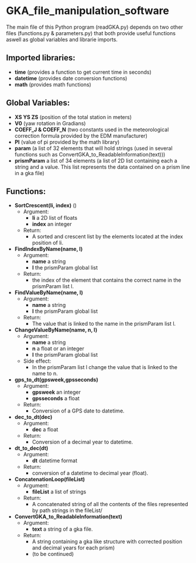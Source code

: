 # GKA_file_manipulation_software
The main file of this Python program (readGKA.py) depends on two other files (functions.py & parameters.py) that both provide useful functions
aswell as global variables and librarie imports.

## Imported libraries:

- **time** (provides a function to get current time in seconds)
- **datetime** (provides date conversion functions)
- **math** (provides math functions)


## Global Variables:

- **XS YS ZS** (position of the total station in meters)
- **V0** (yaw rotation in Gradians)
- **COEFF_J & COEFF_N** (two constants used in the meteorological correction formula provided by the EDM manufacturer)
- **PI** (value of pi provided by the math library)
- **param** (a list of 32 elements that will hold strings (used in several functions such as ConvertGKA_to_ReadableInformation(text)))
- **prismParam** a list of 34 elements (a list of 2D list containing each a string and a value. This list represents the data contained on a prism line in a gka file)


## Functions:

- **SortCrescent(li, index)** ()
    - Argument:
        - **li** a 2D list of floats
        - **index** an integer
    - Return:
        - A sorted and crescent list by the elements located at the index position of li.
- **FindIndexByName(name, l)**
    - Argument:
        - **name** a string
        - **l** the prismParam global list
    - Return:
        - the index of the element that contains the correct name in the prismParam list l.
- **FindValueByName(name, l)**
    - Argument:
        - **name** a string
        - **l** the prismParam global list
    - Return:
        - The value that is linked to the name in the prismParam list l.
- **ChangeValueByName(name, n, l)**
    - Argument:
        - **name** a string
        - **n** a float or an integer
        - **l** the prismParam global list
    - Side effect:
        - In the prismParam list l change the value that is linked to the name to n.
- **gps_to_dt(gpsweek,gpsseconds)**
    - Argument:
        - **gpsweek** an integer
        - **gpsseconds** a float
    - Return:
        - Conversion of a GPS date to datetime.
- **dec_to_dt(dec)**
    - Argument:
        - **dec** a float
    - Return:
        - Conversion of a decimal year to datetime.
- **dt_to_dec(dt)**
    - Argument:
        - **dt** datetime format
    - Return:
        - conversion of a datetime to decimal year (float).
- **ConcatenationLoop(fileList)**
    - Argument:
        - **fileList** a list of strings
    - Return:
        - A concatenated string of all the contents of the files represented by path strings in the fileList/
- **ConvertGKA_to_ReadableInformation(text)**
    - Argument:
        - **text** a string of a gka file.
    - Return:
        - A string containing a gka like structure with corrected position and decimal years for each prism)
        - (to be continued)

